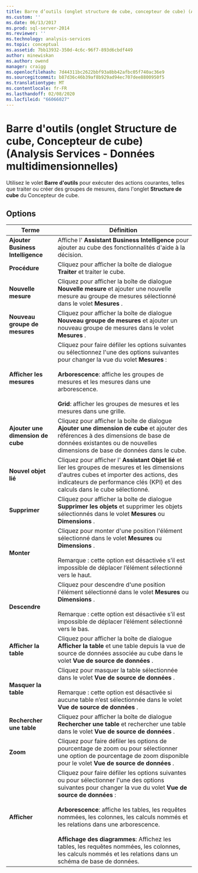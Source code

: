 ```yaml
---
title: Barre d’outils (onglet structure de cube, concepteur de cube) (Analysis Services-données multidimensionnelles) | Microsoft Docs
ms.custom: ''
ms.date: 06/13/2017
ms.prod: sql-server-2014
ms.reviewer: ''
ms.technology: analysis-services
ms.topic: conceptual
ms.assetid: 7bb13932-350d-4c6c-96f7-893d6cbdf449
author: minewiskan
ms.author: owend
manager: craigg
ms.openlocfilehash: 7d44311bc2622bbf93a8bb42afbc05f740ac36e9
ms.sourcegitcommit: b87d36c46b39af8b929ad94ec707dee8800950f5
ms.translationtype: MT
ms.contentlocale: fr-FR
ms.lasthandoff: 02/08/2020
ms.locfileid: "66066027"
---
```

# <a name="toolbar-cube-structure-tab-cube-designer-analysis-services---multidimensional-data"></a>Barre d'outils (onglet Structure de cube, Concepteur de cube) (Analysis Services - Données multidimensionnelles)
  Utilisez le volet **Barre d'outils** pour exécuter des actions courantes, telles que traiter ou créer des groupes de mesures, dans l'onglet **Structure de cube** du Concepteur de cube.  
  
## <a name="options"></a>Options  
  
|Terme|Définition|  
|----------|----------------|  
|**Ajouter Business Intelligence**|Affiche l' **Assistant Business Intelligence** pour ajouter au cube des fonctionnalités d'aide à la décision.|  
|**Procédure**|Cliquez pour afficher la boîte de dialogue **Traiter** et traiter le cube.|  
|**Nouvelle mesure**|Cliquez pour afficher la boîte de dialogue **Nouvelle mesure** et ajouter une nouvelle mesure au groupe de mesures sélectionné dans le volet **Mesures** .|  
|**Nouveau groupe de mesures**|Cliquez pour afficher la boîte de dialogue **Nouveau groupe de mesures** et ajouter un nouveau groupe de mesures dans le volet **Mesures** .|  
|**Afficher les mesures**|Cliquez pour faire défiler les options suivantes ou sélectionnez l'une des options suivantes pour changer la vue du volet **Mesures** :<br /><br /> **Arborescence**: affiche les groupes de mesures et les mesures dans une arborescence.<br /><br /> **Grid**: afficher les groupes de mesures et les mesures dans une grille.|  
|**Ajouter une dimension de cube**|Cliquez pour afficher la boîte de dialogue **Ajouter une dimension de cube** et ajouter des références à des dimensions de base de données existantes ou de nouvelles dimensions de base de données dans le cube.|  
|**Nouvel objet lié**|Cliquez pour afficher l' **Assistant Objet lié** et lier les groupes de mesures et les dimensions d'autres cubes et importer des actions, des indicateurs de performance clés (KPI) et des calculs dans le cube sélectionné.|  
|**Supprimer**|Cliquez pour afficher la boîte de dialogue **Supprimer les objets** et supprimer les objets sélectionnés dans le volet **Mesures** ou **Dimensions** .|  
|**Monter**|Cliquez pour monter d'une position l'élément sélectionné dans le volet **Mesures** ou **Dimensions** .<br /><br /> Remarque : cette option est désactivée s’il est impossible de déplacer l’élément sélectionné vers le haut.|  
|**Descendre**|Cliquez pour descendre d'une position l'élément sélectionné dans le volet **Mesures** ou **Dimensions** .<br /><br /> Remarque : cette option est désactivée s’il est impossible de déplacer l’élément sélectionné vers le bas.|  
|**Afficher la table**|Cliquez pour afficher la boîte de dialogue **Afficher la table** et une table depuis la vue de source de données associée au cube dans le volet **Vue de source de données** .|  
|**Masquer la table**|Cliquez pour masquer la table sélectionnée dans le volet **Vue de source de données** .<br /><br /> Remarque : cette option est désactivée si aucune table n’est sélectionnée dans le volet **Vue de source de données** .|  
|**Rechercher une table**|Cliquez pour afficher la boîte de dialogue **Rechercher une table** et rechercher une table dans le volet **Vue de source de données** .|  
|**Zoom**|Cliquez pour faire défiler les options de pourcentage de zoom ou pour sélectionner une option de pourcentage de zoom disponible pour le volet **Vue de source de données** .|  
|**Afficher**|Cliquez pour faire défiler les options suivantes ou pour sélectionner l'une des options suivantes pour changer la vue du volet **Vue de source de données** :<br /><br /> **Arborescence**: affiche les tables, les requêtes nommées, les colonnes, les calculs nommés et les relations dans une arborescence.<br /><br /> **Affichage des diagrammes**: Affichez les tables, les requêtes nommées, les colonnes, les calculs nommés et les relations dans un schéma de base de données.|  
  
  
